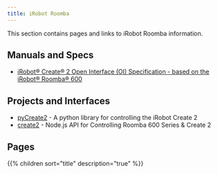 ```yaml
---
title: iRobot Roomba
---
```


This section contains pages and links to iRobot Roomba information.
<!--more-->

## Manuals and Specs

* [iRobot® Create® 2 Open Interface (OI) Specification - based on the iRobot® Roomba® 600 ](./iRobot_Roomba_600_Open_Interface_Spec.pdf)

## Projects and Interfaces

* [pyCreate2](https://github.com/MomsFriendlyRobotCompany/pycreate2) - A python library for controlling the iRobot Create 2
* [create2](https://github.com/Pecacheu/create2) - Node.js API for Controlling Roomba 600 Series & Create 2

## Pages

{{% children sort="title" description="true" %}}